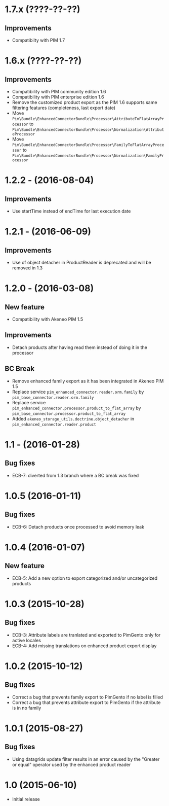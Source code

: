 # 1.7.x (????-??-??)
## Improvements
- Compatibilty with PIM 1.7

# 1.6.x (????-??-??)
## Improvements
- Compatibility with PIM community edition 1.6
- Compatibility with PIM enterprise edition 1.6
- Remove the customized product export as the PIM 1.6 supports same filtering features (completeness, last export date)
- Move `Pim\Bundle\EnhancedConnectorBundle\Processor\AttributeToFlatArrayProcessor` to `Pim\Bundle\EnhancedConnectorBundle\Processor\Normalization\AttributeProcessor`
- Move `Pim\Bundle\EnhancedConnectorBundle\Processor\FamilyToFlatArrayProcessor` to `Pim\Bundle\EnhancedConnectorBundle\Processor\Normalization\FamilyProcessor`

# 1.2.2 - (2016-08-04)
## Improvements
- Use startTime instead of endTime for last execution date

# 1.2.1 - (2016-06-09)
## Improvements
- Use of object detacher in ProductReader is deprecated and will be removed in 1.3

# 1.2.0 - (2016-03-08)
## New feature
- Compatibility with Akeneo PIM 1.5

## Improvements
- Detach products after having read them instead of doing it in the processor

## BC Break
- Remove enhanced family export as it has been integrated in Akeneo PIM 1.5
- Replace service `pim_enhanced_connector.reader.orm.family` by `pim_base_connector.reader.orm.family`
- Replace service `pim_enhanced_connector.processor.product_to_flat_array` by `pim_base_connector.processor.product_to_flat_array`
- Added `akeneo_storage_utils.doctrine.object_detacher` in `pim_enhanced_connector.reader.product`

# 1.1 - (2016-01-28)
## Bug fixes
- ECB-7: diverted from 1.3 branch where a BC break was fixed

# 1.0.5 (2016-01-11)
## Bug fixes
- ECB-6: Detach products once processed to avoid memory leak

# 1.0.4 (2016-01-07)
## New feature
- ECB-5: Add a new option to export categorized and/or uncategorized products

# 1.0.3 (2015-10-28)
## Bug fixes
- ECB-3: Attribute labels are tranlated and exported to PimGento only for active locales
- ECB-4: Add missing translations on enhanced product export display

# 1.0.2 (2015-10-12)
## Bug fixes
- Correct a bug that prevents family export to PimGento if no label is filled
- Correct a bug that prevents attribute export to PimGento if the attribute is in no family

# 1.0.1 (2015-08-27)
## Bug fixes
- Using datagrids update filter results in an error caused by the "Greater or equal" operator used by the enhanced product reader

# 1.0 (2015-06-10)
- Initial release
